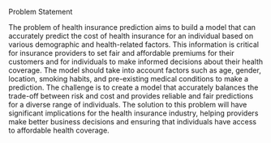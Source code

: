 Problem Statement

The problem of health insurance prediction aims to build a model that can accurately predict the cost of health insurance for an individual based on various demographic and health-related factors. This information is critical for insurance providers to set fair and affordable premiums for their customers and for individuals to make informed decisions about their health coverage. The model should take into account factors such as age, gender, location, smoking habits, and pre-existing medical conditions to make a prediction. The challenge is to create a model that accurately balances the trade-off between risk and cost and provides reliable and fair predictions for a diverse range of individuals. The solution to this problem will have significant implications for the health insurance industry, helping providers make better business decisions and ensuring that individuals have access to affordable health coverage.
